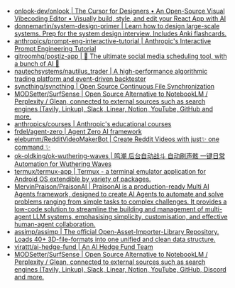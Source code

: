 + [onlook-dev/onlook | The Cursor for Designers • An Open-Source Visual Vibecoding Editor • Visually build, style, and edit your React App with AI](https://github.com//onlook-dev/onlook)
+ [donnemartin/system-design-primer | Learn how to design large-scale systems. Prep for the system design interview. Includes Anki flashcards.](https://github.com//donnemartin/system-design-primer)
+ [anthropics/prompt-eng-interactive-tutorial | Anthropic's Interactive Prompt Engineering Tutorial](https://github.com//anthropics/prompt-eng-interactive-tutorial)
+ [gitroomhq/postiz-app | 📨 The ultimate social media scheduling tool, with a bunch of AI 🤖](https://github.com//gitroomhq/postiz-app)
+ [nautechsystems/nautilus_trader | A high-performance algorithmic trading platform and event-driven backtester](https://github.com//nautechsystems/nautilus_trader)
+ [syncthing/syncthing | Open Source Continuous File Synchronization](https://github.com//syncthing/syncthing)
+ [MODSetter/SurfSense | Open Source Alternative to NotebookLM / Perplexity / Glean, connected to external sources such as search engines (Tavily, Linkup), Slack, Linear, Notion, YouTube, GitHub and more.](https://github.com//MODSetter/SurfSense)
+ [anthropics/courses | Anthropic's educational courses](https://github.com//anthropics/courses)
+ [frdel/agent-zero | Agent Zero AI framework](https://github.com//frdel/agent-zero)
+ [elebumm/RedditVideoMakerBot | Create Reddit Videos with just✨ one command ✨](https://github.com//elebumm/RedditVideoMakerBot)
+ [ok-oldking/ok-wuthering-waves | 鸣潮 后台自动战斗 自动刷声骸 一键日常 Automation for Wuthering Waves](https://github.com//ok-oldking/ok-wuthering-waves)
+ [termux/termux-app | Termux - a terminal emulator application for Android OS extendible by variety of packages.](https://github.com//termux/termux-app)
+ [MervinPraison/PraisonAI | PraisonAI is a production-ready Multi AI Agents framework, designed to create AI Agents to automate and solve problems ranging from simple tasks to complex challenges. It provides a low-code solution to streamline the building and management of multi-agent LLM systems, emphasising simplicity, customisation, and effective human-agent collaboration.](https://github.com//MervinPraison/PraisonAI)
+ [assimp/assimp | The official Open-Asset-Importer-Library Repository. Loads 40+ 3D-file-formats into one unified and clean data structure.](https://github.com//assimp/assimp)
+ [virattt/ai-hedge-fund | An AI Hedge Fund Team](https://github.com//virattt/ai-hedge-fund)
+ [MODSetter/SurfSense | Open Source Alternative to NotebookLM / Perplexity / Glean, connected to external sources such as search engines (Tavily, Linkup), Slack, Linear, Notion, YouTube, GitHub, Discord and more.](https://github.com//MODSetter/SurfSense)
